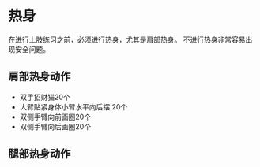 # 热身
在进行上肢练习之前，必须进行热身，尤其是肩部热身。
不进行热身非常容易出现安全问题。

## 肩部热身动作
* 双手招财猫20个
* 大臂贴紧身体小臂水平向后摆 20个
* 双侧手臂向前画圈20个
* 双侧手臂向后画圈20个

## 腿部热身动作